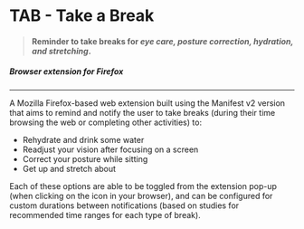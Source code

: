 # TAB - Take a Break
> #### Reminder to take breaks for ***eye care, posture correction, hydration, and stretching***.
##### *Browser extension for Firefox*
---

A Mozilla Firefox-based web extension built using the Manifest v2 version that aims to remind and notify the user to take breaks (during their time browsing the web or completing other activities) to:
* Rehydrate and drink some water
* Readjust your vision after focusing on a screen
* Correct your posture while sitting
* Get up and stretch about

Each of these options are able to be toggled from the extension pop-up (when clicking on the icon in your browser), and can be configured for custom durations between notifications (based on studies for recommended time ranges for each type of break).